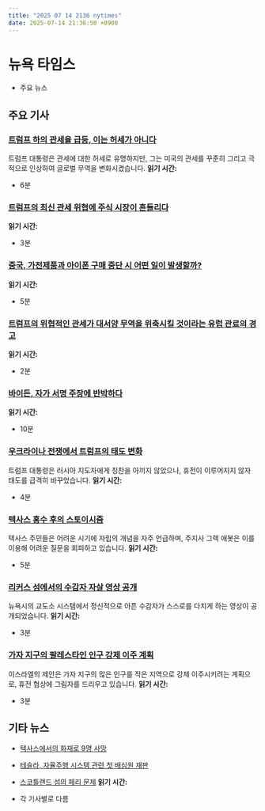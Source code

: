 ```yaml
---
title: "2025 07 14 2136 nytimes"
date: 2025-07-14 21:36:50 +0900
---
```


# 뉴욕 타임스
- 주요 뉴스

## 주요 기사

### [트럼프 하의 관세율 급등, 이는 허세가 아니다](https://www.nytimes.com/2025/07/14/us/politics/trump-tariffs.html)
  트럼프 대통령은 관세에 대한 허세로 유명하지만, 그는 미국의 관세를 꾸준히 그리고 극적으로 인상하여 글로벌 무역을 변화시켰습니다. **읽기 시간:**
* 6분
### [트럼프의 최신 관세 위협에 주식 시장이 흔들리다](https://www.nytimes.com/2025/07/14/business/stocks-tariffs-eu-mexico.html)
  **읽기 시간:**
* 3분
### [중국, 가전제품과 아이폰 구매 중단 시 어떤 일이 발생할까?](https://www.nytimes.com/2025/07/14/business/china-economy-consumer-subsidies.html)
  **읽기 시간:**
* 5분
### [트럼프의 위협적인 관세가 대서양 무역을 위축시킬 것이라는 유럽 관료의 경고](https://www.nytimes.com/2025/07/14/world/europe/eu-tariffs-trump-us-trade.html)
  **읽기 시간:**
* 2분
### [바이든, 자가 서명 주장에 반박하다](https://www.nytimes.com/2025/07/14/podcasts/the-headlines/biden-hits-back-on-autopen-claims-and-public-media-braces-for-cuts.html)
  **읽기 시간:**
* 10분
### [우크라이나 전쟁에서 트럼프의 태도 변화](https://www.nytimes.com/2025/07/14/us/politics/trump-putin-ukraine.html)
  트럼프 대통령은 러시아 지도자에게 칭찬을 아끼지 않았으나, 휴전이 이루어지지 않자 태도를 급격히 바꾸었습니다. **읽기 시간:**
* 4분
### [텍사스 홍수 후의 스토이시즘](https://www.nytimes.com/2025/07/14/us/politics/texas-floods-greg-abbott-stoicism.html)
  텍사스 주민들은 어려운 시기에 자립의 개념을 자주 언급하며, 주지사 그렉 애봇은 이를 이용해 어려운 질문을 회피하고 있습니다. **읽기 시간:**
* 5분
### [리커스 섬에서의 수감자 자살 영상 공개](https://www.nytimes.com/2025/07/14/nyregion/rikers-island-inmate-suicide-deaths-federal-takeover.html)
  뉴욕시의 교도소 시스템에서 정신적으로 아픈 수감자가 스스로를 다치게 하는 영상이 공개되었습니다. **읽기 시간:**
* 3분
### [가자 지구의 팔레스타인 인구 강제 이주 계획](https://www.nytimes.com/2025/07/14/world/middleeast/israel-hamas-gaza-cease-fire.html)
  이스라엘의 제안은 가자 지구의 많은 인구를 작은 지역으로 강제 이주시키려는 계획으로, 휴전 협상에 그림자를 드리우고 있습니다. **읽기 시간:**
* 3분
## 기타 뉴스
- [텍사스에서의 화재로 9명 사망](https://www.nytimes.com/2025/07/14/us/fire-gabriel-house-fall-river-massachusetts.html)

- [테슬라, 자율주행 시스템 관련 첫 배심원 재판](https://www.nytimes.com/2025/07/14/business/tesla-trial-autopilot.html)
- [스코틀랜드 섬의 페리 문제](https://www.nytimes.com/2025/07/14/world/europe/scotland-islands-ferry-fiasco.html) **읽기 시간:**
* 각 기사별로 다름
